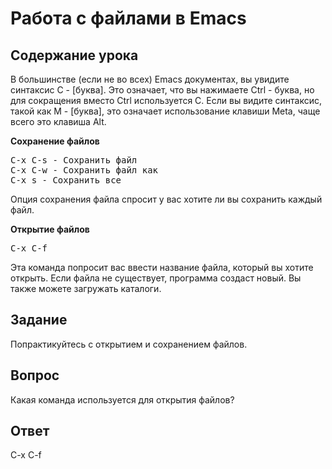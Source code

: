 # Работа с файлами в Emacs

## Cодержание урока

В большинстве (если не во всех) Emacs документах, вы увидите синтаксис C - [буква]. Это означает, что вы нажимаете Ctrl - буква, но для сокращения вместо Ctrl используется C. Если вы видите синтаксис, такой как M - [буква], это означает использование клавиши Meta, чаще всего это клавиша Alt.

<b>Сохранение файлов</b>

<pre>
C-x C-s - Сохранить файл
C-x C-w - Сохранить файл как
C-x s - Сохранить все
</pre>

Опция сохранения файла спросит у вас хотите ли вы сохранить каждый файл.

<b>Открытие файлов</b>

<pre>
C-x C-f
</pre>

Эта команда попросит вас ввести название файла, который вы хотите открыть. Если файла не существует, программа создаст новый. Вы также можете загружать каталоги.

## Задание

Попрактикуйтесь с открытием и сохранением файлов.

## Вопрос

Какая команда используется для открытия файлов?

## Ответ

C-x C-f